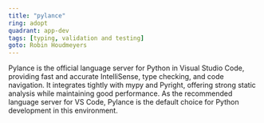 ```yaml
---
title: "pylance"
ring: adopt
quadrant: app-dev
tags: [typing, validation and testing]
goto: Robin Houdmeyers
---
```


Pylance is the official language server for Python in Visual Studio Code, providing fast and accurate IntelliSense, type checking, and code navigation. It integrates tightly with mypy and Pyright, offering strong static analysis while maintaining good performance. As the recommended language server for VS Code, Pylance is the default choice for Python development in this environment.
